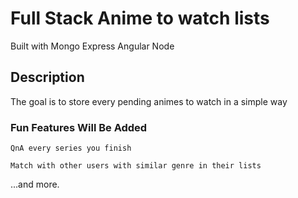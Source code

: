 # Full Stack Anime to watch lists

Built with Mongo Express Angular Node

## Description

The goal is to store every pending animes to watch in a simple way

### Fun Features Will Be Added

```
QnA every series you finish
```
```
Match with other users with similar genre in their lists
```
...and more.
